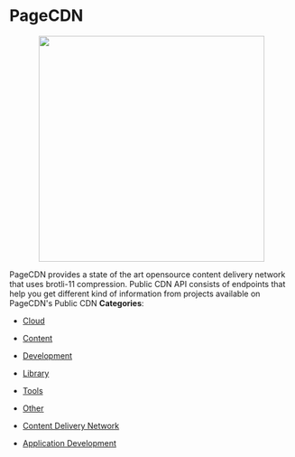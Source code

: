 # PageCDN

<p align="center">
    <img width="400" src="https://raw.githubusercontent.com/awesome-apis/awesome-apis/apis/pagecdn/logo_256x256.png" />
</p>


PageCDN provides a state of the art opensource content delivery network that uses brotli-11 compression. Public CDN API consists of endpoints that help you get different kind of information from projects available on PageCDN's Public CDN
**Categories**:

- [Cloud](https://github/awesome-apis/awesome-apis#cloud)

- [Content](https://github/awesome-apis/awesome-apis#content)

- [Development](https://github/awesome-apis/awesome-apis#development)

- [Library](https://github/awesome-apis/awesome-apis#library)

- [Tools](https://github/awesome-apis/awesome-apis#tools)

- [Other](https://github/awesome-apis/awesome-apis#other)

- [Content Delivery Network](https://github/awesome-apis/awesome-apis#content-delivery-network)

- [Application Development](https://github/awesome-apis/awesome-apis#application-development)



